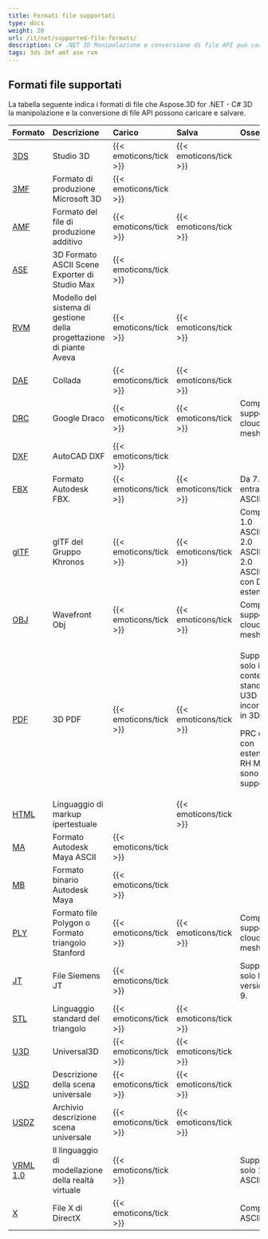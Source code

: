 ```yaml
---
title: Formati file supportati
type: docs
weight: 20
url: /it/net/supported-file-formats/
description: C# .NET 3D Manipolazione e conversione di file API può caricare e risparmiare 3DS, 3MF, AMF, FBX, DFX, OBJ, PLY, STL, USD, U3D e altri formati
tags: 3ds 3mf amf ase rvm 
---
```

##  **Formati file supportati**
La tabella seguente indica i formati di file che Aspose.3D for .NET - C# 3D la manipolazione e la conversione di file API possono caricare e salvare.

|**Formato**|**Descrizione**|**Carico**|**Salva**|**Osservazioni**|
| :- | :- | :- | :- | :- |
|[3DS](https://docs.fileformat.com/3d/3ds/)|Studio 3D|{{< emoticons/tick >}}|{{< emoticons/tick >}}| |
|[3MF](https://docs.fileformat.com/3d/3mf/)|Formato di produzione Microsoft 3D|{{< emoticons/tick >}}| | |
|[AMF](https://docs.fileformat.com/3d/amf/)|Formato del file di produzione additivo|{{< emoticons/tick >}}|{{< emoticons/tick >}}| |
|[ASE](https://docs.fileformat.com/3d/ase/)|3D Formato ASCII Scene Exporter di Studio Max|{{< emoticons/tick >}}| | |
|[RVM](https://docs.fileformat.com/3d/rvm/)|Modello del sistema di gestione della progettazione di piante Aveva|{{< emoticons/tick >}}|{{< emoticons/tick >}}| |
|[DAE](https://docs.fileformat.com/3d/dae/)|Collada|{{< emoticons/tick >}}|{{< emoticons/tick >}}| |
|[DRC](https://docs.fileformat.com/3d/drc/)|Google Draco|{{< emoticons/tick >}}|{{< emoticons/tick >}}|Compreso il supporto cloud mesh/point|
|[DXF](https://docs.fileformat.com/cad/dxf/)|AutoCAD DXF|{{< emoticons/tick >}}| | |
|[FBX](https://docs.fileformat.com/3d/fbx/)|Formato Autodesk FBX.|{{< emoticons/tick >}}|{{< emoticons/tick >}}|Da 7.2 a 7.5, entrambi ASCII/Binary.|
|[glTF](https://docs.fileformat.com/3d/glb/)|glTF del Gruppo Khronos|{{< emoticons/tick >}}|{{< emoticons/tick >}}|Compreso 1.0 ASCII/Binary, 2.0 ASCII/Binary, 2.0 ASCII/Binary con Draco estensione|
|[OBJ](https://docs.fileformat.com/3d/obj/)|Wavefront Obj|{{< emoticons/tick >}}|{{< emoticons/tick >}}|Compreso il supporto cloud mesh/point.|
|[PDF](https://docs.fileformat.com/pdf/)|3D PDF|{{< emoticons/tick >}}|{{< emoticons/tick >}}|<p>Supporta solo il contenuto standard U3D incorporato in 3D in PDF.</p><p>PRC e U3D con estensione RH Mesh non sono ancora supportati.</p>|
|[HTML](https://docs.fileformat.com/web/html/)|Linguaggio di markup ipertestuale| |{{< emoticons/tick >}}| |
|[MA](https://docs.fileformat.com/3d/ma/)|Formato Autodesk Maya ASCII|{{< emoticons/tick >}} | | |
|[MB](https://docs.fileformat.com/3d/mb/)|Formato binario Autodesk Maya|{{< emoticons/tick >}} | | |
|[PLY](https://docs.fileformat.com/3d/ply/)|Formato file Polygon o Formato triangolo Stanford|{{< emoticons/tick >}}|{{< emoticons/tick >}}|Compreso il supporto cloud mesh/point.|
|[JT](https://docs.fileformat.com/3d/jt/)|File Siemens JT|{{< emoticons/tick >}}| |Supporta solo la versione 8 e 9.|
|[STL](https://docs.fileformat.com/cad/stl/)|Linguaggio standard del triangolo|{{< emoticons/tick >}}|{{< emoticons/tick >}}| |
|[U3D](https://docs.fileformat.com/3d/u3d/)|Universal3D|{{< emoticons/tick >}}|{{< emoticons/tick >}}| |
|[USD](https://docs.fileformat.com/3d/usd/)|Descrizione della scena universale|{{< emoticons/tick >}}|{{< emoticons/tick >}}| |
|[USDZ](https://docs.fileformat.com/3d/usdz/)|Archivio descrizione scena universale|{{< emoticons/tick >}}|{{< emoticons/tick >}}| |
|[VRML 1.0](https://docs.fileformat.com/3d/vrml/)|Il linguaggio di modellazione della realtà virtuale|{{< emoticons/tick >}}| |Supporta solo 1.0 ASCII.|
|[X](https://docs.fileformat.com/3d/x/)|File X di DirectX|{{< emoticons/tick >}}| |Compreso ASCII/Binary.|

